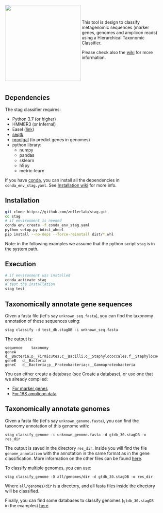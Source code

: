 <img align="left" src="https://github.com/zellerlab/stag/blob/master/pics/stag_logo.png" width="250">

<br/><br/>
This tool is design to classify metagenomic sequences (marker genes, genomes and amplicon reads) using a Hierarchical Taxonomic Classifier.

Please check also the [wiki](https://github.com/zellerlab/stag/wiki) for more information.

<br/><br/><br/><br/>

Dependencies
--------------

The stag classifier requires:
* Python 3.7 (or higher)
* HMMER3 (or Infernal)
* Easel ([link](https://github.com/EddyRivasLab/easel))
* [seqtk](https://github.com/lh3/seqtk)
* [prodigal](https://github.com/hyattpd/Prodigal) (to predict genes in genomes)
* python library:
  * numpy
  * pandas
  * sklearn
  * h5py
  * metric-learn

If you have [conda](https://conda.io/docs/), you can install all the dependencies in `conda_env_stag.yaml`.
See [Installation wiki](https://github.com/zellerlab/stag/wiki/Installation) for more info.


Installation
--------------
```bash
git clone https://github.com/zellerlab/stag.git
cd stag
# if environment is needed
conda env create -f conda_env_stag.yaml
python setup.py bdist_wheel
pip install --no-deps --force-reinstall dist/*.whl
```

Note: in the following examples we assume that the python script `stag` is in the system path.

Execution
---------

```bash
# if environment was installed
conda activate stag
# test the installation
stag test
```


Taxonomically annotate gene sequences
--------------

Given a fasta file (let's say `unknown_seq.fasta`), you can find the taxonomy annotation of these
sequences using:
```
stag classify -d test_db.stagDB -i unknown_seq.fasta
```

The output is:
```
sequence	taxonomy
geneA	d__Bacteria;p__Firmicutes;c__Bacilli;o__Staphylococcales;f__Staphylococcaceae;g__Staphylococcus
geneB	d__Bacteria
geneC	d__Bacteria;p__Proteobacteria;c__Gammaproteobacteria
```

You can either create a database (see [Create a database](https://github.com/zellerlab/stag/wiki/Build-STAG-database-for-genes)), or use one that we already compiled:

- [For marker genes](https://github.com/zellerlab/stag/wiki/Classify-genes)
- [For 16S amplicon data](https://github.com/zellerlab/stag/wiki/16S-amplicon-databases)



Taxonomically annotate genomes
--------------

Given a fasta file (let's say `unknown_genome.fasta`), you can find the taxonomy annotation of this genome with:
```
stag classify_genome -i unknown_genome.fasta -d gtdb_30.stagDB -o res_dir
```

The output is saved in the directory `res_dir`. Inside you will find the file `genome_annotation` with the annotation
in the same format as in the gene classification. More information on the other files can be found [here](https://github.com/zellerlab/stag/wiki/Classify-genomes).

To classify multiple genomes, you can use:
```
stag classify_genome -D all/genomes/dir -d gtdb_30.stagDB -o res_dir
```
Where `all/genomes/dir` is a directory, and all fasta files inside the directory will be classified.

Finally, you can find some databases to classify genomes (`gtdb_30.stagDB` in the examples) [here](https://github.com/zellerlab/stag/wiki/Genomes-databases).
